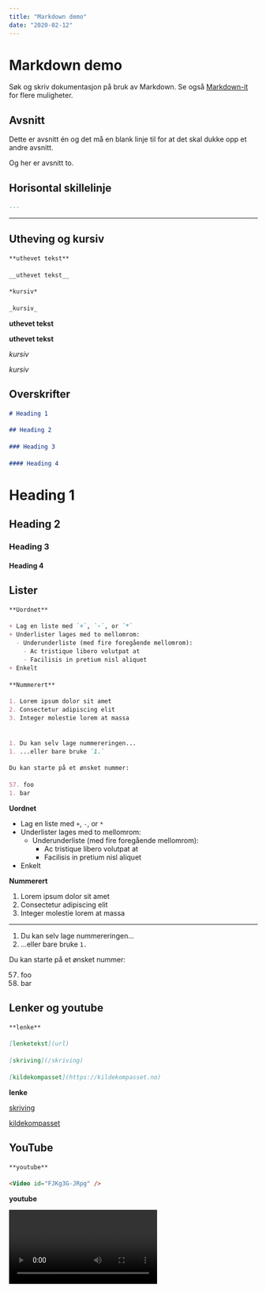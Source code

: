 ```yaml
---
title: "Markdown demo"
date: "2020-02-12"
---
```


# Markdown demo

Søk og skriv dokumentasjon på bruk av Markdown. Se også [Markdown-it](https://markdown-it.github.io/) for flere muligheter.

## Avsnitt

Dette er avsnitt én og det må en blank linje til for at det skal dukke opp et andre avsnitt.

Og her er avsnitt to.

## Horisontal skillelinje

``` markdown
---
```

---

## Utheving og kursiv

``` markdown
**uthevet tekst**

__uthevet tekst__

*kursiv*

_kursiv_
```

**uthevet tekst**

__uthevet tekst__

*kursiv*

_kursiv_

## Overskrifter

``` markdown
# Heading 1

## Heading 2

### Heading 3

#### Heading 4
```

# Heading 1

## Heading 2

### Heading 3

#### Heading 4

## Lister

``` markdown
**Uordnet**

+ Lag en liste med `+`, `-`, or `*`
+ Underlister lages med to mellomrom:
  - Underunderliste (med fire foregående mellomrom):
    - Ac tristique libero volutpat at
    - Facilisis in pretium nisl aliquet
+ Enkelt

**Nummerert**

1. Lorem ipsum dolor sit amet
2. Consectetur adipiscing elit
3. Integer molestie lorem at massa


1. Du kan selv lage nummereringen...
1. ...eller bare bruke `1.`

Du kan starte på et ønsket nummer:

57. foo
1. bar
```

**Uordnet**

+ Lag en liste med `+`, `-`, or `*`
+ Underlister lages med to mellomrom:
  - Underunderliste (med fire foregående mellomrom):
    - Ac tristique libero volutpat at
    - Facilisis in pretium nisl aliquet
+ Enkelt

**Nummerert**

1. Lorem ipsum dolor sit amet
2. Consectetur adipiscing elit
3. Integer molestie lorem at massa

---

1. Du kan selv lage nummereringen...
1. ...eller bare bruke `1.`

Du kan starte på et ønsket nummer:

57. foo
1. bar

## Lenker og youtube

``` markdown
**lenke**

[lenketekst](url)

[skriving](/skriving)

[kildekompasset](https://kildekompasset.no)
```

**lenke**

[skriving](/skriving)

[kildekompasset](http://kildekompasset.no)

## YouTube

``` markdown
**youtube**

<Video id="FJKg3G-JRpg" />
```

**youtube**

<Video id="FJKg3G-JRpg" />

## Bilder

``` markdown
![bildetekst](lenke-til-bilde)

![HVL logo](../images/hvl_logo.jpg)
```

![HVL logo](../images/hvl_logo.jpg)

## Bokser

``` markdown
::: tip TIPS
_tekst_
:::

::: warning ADVARSEL
_tekst_
:::

::: danger UFF OG NEI
_tekst_
:::

::: details Vi og skjul
Blabla
:::

::: tip TIPS med "vis og skjul"
_tekst_

::: details Se her da
__blabla__
:::
```

::: tip TIPS
_tekst_
:::

::: warning ADVARSEL
_tekst_
:::

::: danger UFF OG NEI
_tekst_
:::

::: details Vi og skjul
Blabla
:::

::: tip TIPS med "vis og skjul"
_tekst_

::: details Se her da
__blabla__
:::

## Tabeller

``` markdown
| Tables        | Are           | Cool  |
| ------------- |:-------------:| -----:|
| col 3 is      | right-aligned | $1600 |
| col 2 is      | centered      |   $12 |
| zebra stripes | are neat      |    $1 |
```

| Tables        | Are           | Cool  |
| ------------- |:-------------:| -----:|
| col 3 is      | right-aligned | $1600 |
| col 2 is      | centered      |   $12 |
| zebra stripes | are neat      |    $1 |
